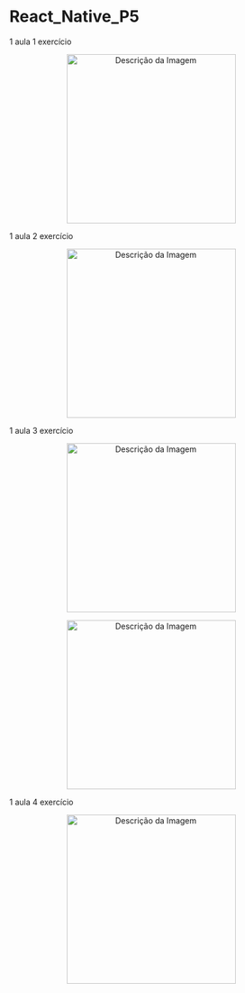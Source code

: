 # React_Native_P5
1 aula 1 exercício
<p align="center">
  <img src="https://github.com/user-attachments/assets/134bfef2-80a8-4c12-b79a-5f29b55ced2b" alt="Descrição da Imagem" width="300" height="auto">
</p>

<!-- ![1000027888](https://github.com/user-attachments/assets/134bfef2-80a8-4c12-b79a-5f29b55ced2b) -->


1 aula 2 exercício

<p align="center">
  <img src="https://github.com/user-attachments/assets/c66fba16-3139-4e05-80ff-5aee3abb7932" alt="Descrição da Imagem" width="300" height="auto">
</p>

<!-- ![1000027889](https://github.com/user-attachments/assets/c66fba16-3139-4e05-80ff-5aee3abb7932) -->
1 aula 3 exercício
<p align="center">
  <img src="https://github.com/user-attachments/assets/bab10243-1be8-45fa-8e96-26ccef9692f9" alt="Descrição da Imagem" width="300" height="auto">
</p>

<p align="center">
  <img src="https://github.com/user-attachments/assets/93972b47-e141-4e25-be9c-057e74f8fce3" alt="Descrição da Imagem" width="300" height="auto">
</p>

<!-- ![1000027890](https://github.com/user-attachments/assets/bab10243-1be8-45fa-8e96-26ccef9692f9) -->
<!-- ![1000027891](https://github.com/user-attachments/assets/93972b47-e141-4e25-be9c-057e74f8fce3) -->
1 aula 4 exercício
<p align="center">
  <img src="https://github.com/user-attachments/assets/c71e7e60-5e2b-4aa5-893a-c4779473d433" alt="Descrição da Imagem" width="300" height="auto">
</p>
<!-- ![1000027892](https://github.com/user-attachments/assets/c71e7e60-5e2b-4aa5-893a-c4779473d433) -->

 

